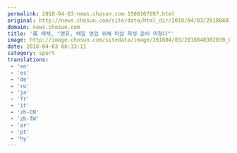 ```yaml
---
permalink: 2018-04-03-news.chosun.com-1508107897.html
original: http://news.chosun.com/site/data/html_dir/2018/04/03/2018040302111.html
domain: news.chosun.com
title: '英 매체, "맨유, 베일 영입 위해 마샬 희생 준비 마쳤다"'
image: http://image.chosun.com/sitedata/image/201804/03/2018040302039_0.jpg
date: 2018-04-03 06:33:11
category: sport
translations: 
 - 'en'
 - 'es'
 - 'de'
 - 'ru'
 - 'ja'
 - 'fr'
 - 'it'
 - 'zh-CN'
 - 'zh-TW'
 - 'ar'
 - 'pt'
 - 'hy'
---
```


